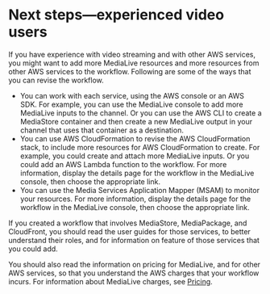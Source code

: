 # Next steps—experienced video users<a name="wizard-next-step-experienced"></a>

If you have experience with video streaming and with other AWS services, you might want to add more MediaLive resources and more resources from other AWS services to the workflow\. Following are some of the ways that you can revise the workflow\. 
+ You can work with each service, using the AWS console or an AWS SDK\. For example, you can use the MediaLive console to add more MediaLive inputs to the channel\. Or you can use the AWS CLI to create a MediaStore container and then create a new MediaLive output in your channel that uses that container as a destination\.
+ You can use AWS CloudFormation to revise the AWS CloudFormation stack, to include more resources for AWS CloudFormation to create\. For example, you could create and attach more MediaLive inputs\. Or you could add an AWS Lambda function to the workflow\. For more information, display the details page for the workflow in the MediaLive console, then choose the appropriate link\.
+ You can use the Media Services Application Mapper \(MSAM\) to monitor your resources\. For more information, display the details page for the workflow in the MediaLive console, then choose the appropriate link\.

If you created a workflow that involves MediaStore, MediaPackage, and CloudFront, you should read the user guides for those services, to better understand their roles, and for information on feature of those services that you could add\.

You should also read the information on pricing for MediaLive, and for other AWS services, so that you understand the AWS charges that your workflow incurs\. For information about MediaLive charges, see [Pricing](pricing.md)\.